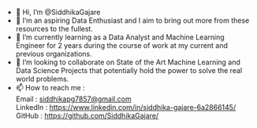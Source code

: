 - 👋 Hi, I’m @SiddhikaGajare
- 👀 I’m an aspiring Data Enthusiast and I aim to bring out more from these resources to the fullest.
- 🌱 I’m currently learning as a Data Analyst and Machine Learning Engineer for 2 years during the course of work at my current and previous organizations.
- 💞️ I’m looking to collaborate on State of the Art Machine Learning and Data Science Projects that potentially hold the power to solve the real world problems. 
- 📫 How to reach me : <br>
Email : siddhikapg7857@gmail.com <br>
LinkedIn : https://www.linkedin.com/in/siddhika-gajare-6a2866145/ <br>
GitHub : https://github.com/SiddhikaGajare/

<!---
SiddhikaGajare/SiddhikaGajare is a ✨ special ✨ repository because its `README.md` (this file) appears on your GitHub profile.
You can click the Preview link to take a look at your changes.
--->
